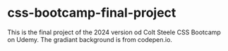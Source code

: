 # css-bootcamp-final-project
This is the final project of the 2024 version od Colt Steele CSS Bootcamp on Udemy.
The gradiant background is from codepen.io.

